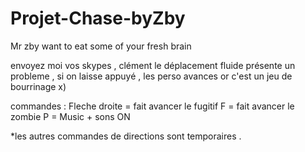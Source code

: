 # Projet-Chase-byZby
Mr zby want to eat some of your fresh brain


envoyez moi vos skypes , clément le déplacement fluide présente un probleme , si on laisse appuyé , les perso avances or c'est un jeu de bourrinage x)

commandes : Fleche droite = fait avancer le fugitif
                        F = fait avancer le zombie
                        P = Music + sons ON

*les autres commandes de directions sont temporaires .
